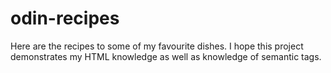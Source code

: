 # odin-recipes

Here are the recipes to some of my favourite dishes. I hope this project demonstrates my HTML knowledge as well as knowledge of semantic tags.